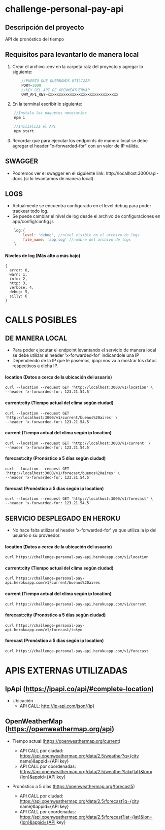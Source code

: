 # challenge-personal-pay-api

## Descripción del proyecto
API de pronóstico del tiempo


## Requisitos para levantarlo de manera local
1. Crear el archivo .env en la carpeta raíz del proyecto y agregar lo siguiente:
    ```js
        //PUERTO QUE QUERRAMOS UTILIZAR
        PORT=3000
        //KEY DEL API DE OPENWEATHERMAP
        OWM_API_KEY=xxxxxxxxxxxxxxxxxxxxxxxxxxxxxxxx
    ```
2. En la terminal escribir lo siguiente:
```js
    //Instala los paquetes necesarios
    npm i
```
```js
    //Inicializa el API
    npm start
```
3. Recordar que para ejecutar los endpoints de manera local se debe agregar el header "x-forwarded-for" con un valor de IP válida.

## SWAGGER
- Podremos ver el swagger en el siguiente link: http://localhost:3000/api-docs (si lo levantamos de manera local)

## LOGS
- Actualmente se encuentra configurado en el level debug para poder trackear todo log.
- Se puede cambiar el nivel de log desde el archivo de configuraciones en app/config/config.js
```js
    log:{
        level: 'debug', //nivel visible en el archivo de logs
        file_name: 'app.log' //nombre del archivo de logs
    }
```
#### Niveles de log (Más alto a más bajo)
```
{
  error: 0,
  warn: 1,
  info: 2,
  http: 3,
  verbose: 4,
  debug: 5,
  silly: 6
}
```

# CALLS POSIBLES

## DE MANERA LOCAL
- Para poder ejecutar el endpoint levantando el servicio de manera local se debe utilizar el header 'x-forwarded-for' indicandole una IP 
- Dependiendo de la IP que le pasemos, ipapi nos va a mostrar los datos respectivos a dicha IP.

#### location (Datos a cerca de la ubicación del usuario)
```
curl --location --request GET 'http://localhost:3000/v1/location' \
--header 'x-forwarded-for: 123.21.54.5'
```
#### current:city (Tiempo actual del clima según ciudad)
```
curl --location --request GET 'http://localhost:3000/v1/current/buenos%20aires' \
--header 'x-forwarded-for: 123.21.54.5'
```
#### current (Tiempo actual del clima según ip location)
```
curl --location --request GET 'http://localhost:3000/v1/current' \
--header 'x-forwarded-for: 123.21.54.5'
```
#### forecast:city (Pronóstico a 5 días según ciudad)
```
curl --location --request GET 'http://localhost:3000/v1/forecast/buenos%20aires' \
--header 'x-forwarded-for: 123.21.54.5'
```
#### forecast (Pronóstico a 5 días según ip location)
```
curl --location --request GET 'http://localhost:3000/v1/forecast' \
--header 'x-forwarded-for: 123.21.54.5'
```

## SERVICIO DESPLEGADO EN HEROKU
- No hace falta utilizar el header 'x-forwarded-for' ya que utiliza la ip del usuario o su proveedor.

#### location (Datos a cerca de la ubicación del usuario)
```
curl https://challenge-personal-pay-api.herokuapp.com/v1/location
```
#### current:city (Tiempo actual del clima según ciudad)
```
curl https://challenge-personal-pay-api.herokuapp.com/v1/current/buenos%20aires
```
#### current (Tiempo actual del clima según ip location)
```
curl https://challenge-personal-pay-api.herokuapp.com/v1/current
```
#### forecast:city (Pronóstico a 5 días según ciudad)
```
curl https://challenge-personal-pay-api.herokuapp.com/v1/forecast/tokyo
```
#### forecast (Pronóstico a 5 días según ip location)
```
curl https://challenge-personal-pay-api.herokuapp.com/v1/forecast
```




# APIS EXTERNAS UTILIZADAS

## IpApi (https://ipapi.co/api/#complete-location)
- Ubicación
    - API CALL: http://ip-api.com/json/{ip}

## OpenWeatherMap (https://openweathermap.org/api)
- Tiempo actual  (https://openweathermap.org/current)
    - API CALL por ciudad: https://api.openweathermap.org/data/2.5/weather?q={city name}&appid={API key}
    - API CALL por coordenadas: https://api.openweathermap.org/data/2.5/weather?lat={lat}&lon={lon}&appid={API key}

- Pronóstico a 5 días (https://openweathermap.org/forecast5)
    - API CALL por ciudad: https://api.openweathermap.org/data/2.5/forecast?q={city name}&appid={API key}
    - API CALL por coordenadas: https://api.openweathermap.org/data/2.5/forecast?lat={lat}&lon={lon}&appid={API key}




